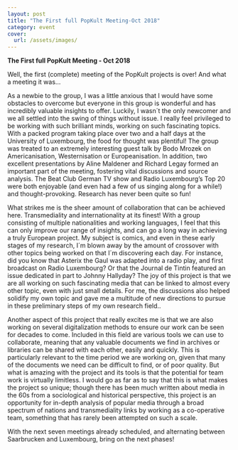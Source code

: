 ```yaml
---
layout: post
title: "The First full PopKult Meeting-Oct 2018"
category: event
cover:
  url: /assets/images/
---
```


**The First full PopKult Meeting - Oct 2018**

Well, the first (complete) meeting of the PopKult projects is over! And what a meeting it was...

<!-- more -->

As a newbie to the group, I was a little anxious that I would have some obstacles to overcome but everyone in this group is wonderful and has incredibly valuable insights to offer. Luckily, I wasn´t the only newcomer and we all settled into the swing of things without issue. I really feel privileged to be working with such brilliant minds, working on such fascinating topics. With a packed program taking place over two and a half days at the University of Luxembourg, the food for thought was plentiful! The group was treated to an extremely interesting guest talk by Bodo Mrozek on Americanisation, Westernisation or Europeanisation. In addition, two excellent presentations by Aline Maldener and Richard Legay formed an important part of the meeting, fostering vital discussions and source analysis. The Beat Club German TV show and Radio Luxembourg’s Top 20 were both enjoyable (and even had a few of us singing along for a while!) and thought-provoking. Research has never been quite so fun!

What strikes me is the sheer amount of collaboration that can be achieved here. Transmediality and internationality at its finest! With a group consisting of multiple nationalities and working languages, I feel that this can only improve our range of insights, and can go a long way in achieving a truly European project. My subject is comics, and even in these early stages of my research, I´m blown away by the amount of crossover with other topics being worked on that I´m discovering each day. For instance, did you know that Asterix the Gaul was adapted into a radio play, and first broadcast on Radio Luxembourg? Or that the Journal de Tintin featured an issue dedicated in part to Johnny Hallyday? The joy of this project is that we are all working on such fascinating media that can be linked to almost every other topic, even with just small details. For me, the discussions also helped solidify my own topic and gave me a multitude of new directions to pursue in these preliminary steps of my own research field..

Another aspect of this project that really excites me is that we are also working on several digitalization methods to ensure our work can be seen for decades to come. Included in this field are various tools we can use to collaborate, meaning that any valuable documents we find in archives or libraries can be shared with each other, easily and quickly. This is particularly relevant to the time period we are working on, given that many of the documents we need can be difficult to find, or of poor quality. But what is amazing with the project and its tools is that the potential for team work is virtually limitless. I would go as far as to say that this is what makes the project so unique; though there has been much written about media in the 60s from a sociological and historical perspective, this project is an opportunity for in-depth analysis of popular media through a broad spectrum of nations and transmediality links by working as a co-operative team, something that has rarely been attempted on such a scale. 

With the next seven meetings already scheduled, and alternating between Saarbrucken and Luxembourg, bring on the next phases!
